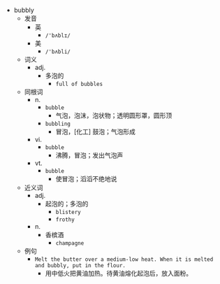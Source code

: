 - bubbly
  - 发音
    - 英
      - `/'bʌblɪ/`
    - 美
      - `/'bʌbli/`
  - 词义
    - adj.
      - 多泡的
        - `full of bubbles`
  - 同根词
    - n.
      - `bubble`
        - 气泡，泡沫，泡状物；透明圆形罩，圆形顶
      - `bubbling`
        - 冒泡，[化工] 鼓泡；气泡形成
    - vi.
      - `bubble`
        - 沸腾，冒泡；发出气泡声
    - vt.
      - `bubble`
        - 使冒泡；滔滔不绝地说
  - 近义词
    - adj.
      - 起泡的；多泡的
        - `blistery`
        - `frothy`
    - n.
      - 香槟酒
        - `champagne`
  - 例句
    - `Melt the butter over a medium-low heat. When it is melted and bubbly, put in the flour.`
      - 用中低火把黄油加热。待黄油熔化起泡后，放入面粉。

